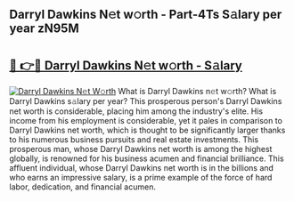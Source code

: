 ## Darryl Dawkins N𝚎t w𝚘rth - Part-4Ts S𝚊lary per year zN95M

# <h2><a href="http://gc468b.nevu.top/?p=Darryl+Dawkins">🔗 👉🔴 Darryl Dawkins N𝚎t w𝚘rth - S𝚊lary</a></h2>

[![Darryl Dawkins N𝚎t W𝚘rth](https://i.imgur.com/Oavwk0R.jpeg)](http://gc468b.nevu.top/?p=Darryl+Dawkins)
What is Darryl Dawkins n𝚎t w𝚘rth? What is Darryl Dawkins s𝚊lary per year?
This prosperous person's Darryl Dawkins net worth is considerable, placing him among the industry's elite. His income from his employment is considerable, yet it pales in comparison to Darryl Dawkins net worth, which is thought to be significantly larger thanks to his numerous business pursuits and real estate investments. This prosperous man, whose Darryl Dawkins net worth is among the highest globally, is renowned for his business acumen and financial brilliance. This affluent individual, whose Darryl Dawkins net worth is in the billions and who earns an impressive salary, is a prime example of the force of hard labor, dedication, and financial acumen.
